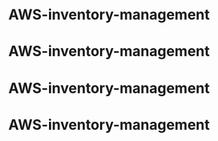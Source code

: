 # AWS-inventory-management
# AWS-inventory-management
# AWS-inventory-management
# AWS-inventory-management
